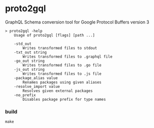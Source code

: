 # proto2gql

GraphQL Schema conversion tool for Google Protocol Buffers version 3

	> proto2gql -help
	    Usage of proto2gql [flags] [path ...]

        -std_out
            Writes transformed files to stdout
        -txt_out string
            Writes transformed files to .graphql file
        -go_out string
            Writes transformed files to .go file
        -js_out string
            Writes transformed files to .js file
        -package_alias value
            Renames packages using given aliases
        -resolve_import value
            Resolves given external packages
        -no_prefix
            Disables package prefix for type names

### build
	make